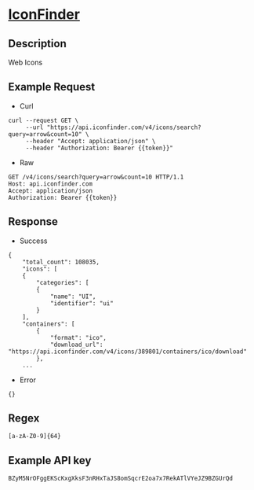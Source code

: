# [IconFinder](https://developer.iconfinder.com/reference/overview-1)

## __Description__
Web Icons

## __Example Request__
* Curl
```
curl --request GET \
     --url "https://api.iconfinder.com/v4/icons/search?query=arrow&count=10" \
     --header "Accept: application/json" \
     --header "Authorization: Bearer {{token}}"
```

* Raw
```
GET /v4/icons/search?query=arrow&count=10 HTTP/1.1
Host: api.iconfinder.com
Accept: application/json
Authorization: Bearer {{token}}
```

## __Response__
* Success
```
{
    "total_count": 108035,
    "icons": [
    {
        "categories": [
        {
            "name": "UI",
            "identifier": "ui"
        }
    ],
    "containers": [
        {
            "format": "ico",
            "download_url": "https://api.iconfinder.com/v4/icons/389801/containers/ico/download"
        },
    ...
```
* Error
```
{}
```

## __Regex__
```
[a-zA-Z0-9]{64}
```

## __Example API key__
```
BZyM5NrOFggEKScKxgXksF3nRHxTaJS8omSqcrE2oa7x7RekATlVYeJZ9BZGUrQd
```
